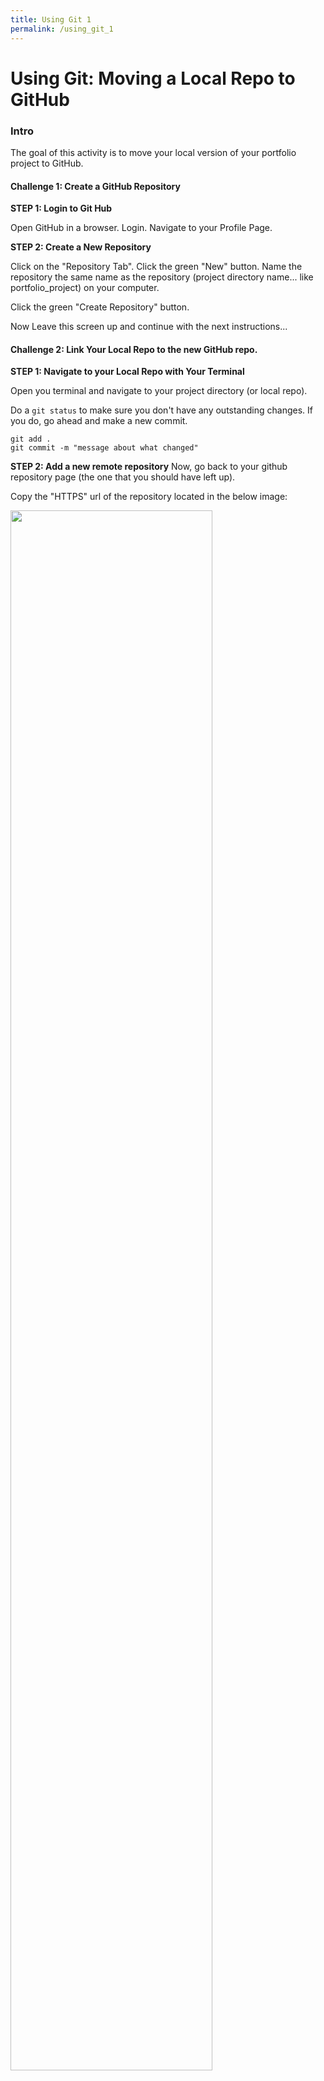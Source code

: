 ```yaml
---
title: Using Git 1
permalink: /using_git_1
---
```


# Using Git: Moving a Local Repo to GitHub

### Intro
The goal of this activity is to move your local version of your portfolio project to GitHub.


#### Challenge 1: Create a GitHub Repository

**STEP 1: Login to Git Hub**  

Open GitHub in a browser. Login. Navigate to your Profile Page.


**STEP 2: Create a New Repository**  

Click on the "Repository Tab". Click the green "New" button. Name the repository the same name as the repository (project directory name... like portfolio_project) on your computer.

Click the green "Create Repository" button.

Now Leave this screen up and continue with the next instructions...


#### Challenge 2: Link Your Local Repo to the new GitHub repo.

**STEP 1: Navigate to your Local Repo with Your Terminal**  

Open you terminal and navigate to your project directory (or local repo).

Do a `git status` to make sure you don't have any outstanding changes. If you do, go ahead and make a new commit.

```
git add .
git commit -m "message about what changed"
```

**STEP 2: Add a new remote repository**
Now, go back to your github repository page (the one that you should have left up).

Copy the "HTTPS" url of the repository located in the below image:


<img width="80%" src="images/repo_clone.png" />


Then back in your terminal use the git remote command...

```
git remote add origin (url you just copied)
```

**STEP 3: Verify the remote was added**

Use the command `git remote -v` to see if the remote repo was linked correctly. The command should display
> origin 'url that you pasted' (fetch)

> origin 'url that you pasted' (push)

origin being the remote "nickname" and the url to your github repo. note: fetch and push are there stating that you have read and write access to the repository, meaning you can get changes AND make changes.


#### Challenge 3: Move your code to new GitHub repo.

**STEP 1: Push Your Code to the Remote Repo (Github)**

Now that you setup the link, you can go ahead and move your changes over to Github.

Use the `git push -u origin master` command.

> git push (remote-you-want-to-push-to) (branch-you-want-to-push)

> you only have to use -u argument the first time you push. After that you can just use the git push command.

**STEP 2: Verify that Github now has your changes**

Refresh you Github repo page. It should now look something like this:

<img width="80%" src="images/repo_push.png" />

Click the "commits" tab to see all your commits that you made locally now in the remote version of your repository!

YEAH YOU DID IT!


#### Challenge 4: Make Your Portfolio Visible

**STEP 1: Setup a Public URL with GitHub Pages**

On your repository page (like above image), click on Settings. Scroll down to the "GitHub Pages" section. In the drop down, select "master branch" and click the "Save" button. The Page should refresh. If you scroll back down to the GitHub Pages section there should be a public url for your site :)
